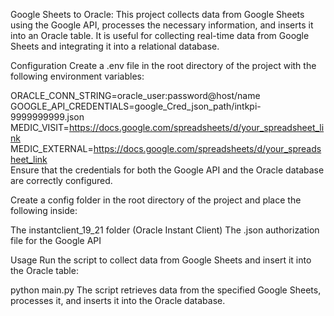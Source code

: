 Google Sheets to Oracle:
This project collects data from Google Sheets using the Google API, processes the necessary information, and inserts it into an Oracle table. It is useful for collecting real-time data from Google Sheets and integrating it into a relational database.

Configuration
Create a .env file in the root directory of the project with the following environment variables:

ORACLE_CONN_STRING=oracle_user:password@host/name  
GOOGLE_API_CREDENTIALS=google_Cred_json_path/intkpi-9999999999.json  
MEDIC_VISIT=https://docs.google.com/spreadsheets/d/your_spreadsheet_link  
MEDIC_EXTERNAL=https://docs.google.com/spreadsheets/d/your_spreadsheet_link  
Ensure that the credentials for both the Google API and the Oracle database are correctly configured.

Create a config folder in the root directory of the project and place the following inside:

The instantclient_19_21 folder (Oracle Instant Client)
The .json authorization file for the Google API

Usage
Run the script to collect data from Google Sheets and insert it into the Oracle table:

python main.py
The script retrieves data from the specified Google Sheets, processes it, and inserts it into the Oracle database.
